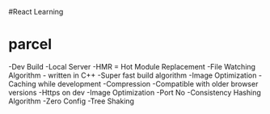 #React Learning


# parcel
-Dev Build
-Local Server
-HMR = Hot Module Replacement
-File Watching Algorithm - written in C++
-Super fast build algorithm
-Image Optimization
-Caching while development
-Compression
-Compatible with older browser versions
-Https on dev
-Image Optimization
-Port No
-Consistency Hashing Algorithm
-Zero Config
-Tree Shaking
